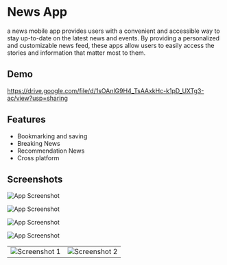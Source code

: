 
# News App

a news mobile app provides users with a convenient and accessible way to stay up-to-date on the latest news and events. By providing a personalized and customizable news feed, these apps allow users to easily access the stories and information that matter most to them.

## Demo

https://drive.google.com/file/d/1sOAnlG9H4_TsAAxkHc-k1pD_UXTg3-ac/view?usp=sharing


## Features

- Bookmarking and saving
- Breaking News
- Recommendation News
- Cross platform



## Screenshots

![App Screenshot](1.jpeg)

![App Screenshot](2.jpeg)

![App Screenshot](3.jpeg)

![App Screenshot](4.jpeg)

<table>
  <tr>
    <td><img src="1.jpeg" alt="Screenshot 1"></td>
    <td><img src="2.jpeg" alt="Screenshot 2"></td>
  </tr>
</table>

